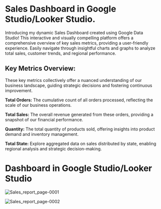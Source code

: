 # Sales Dashboard in Google Studio/Looker Studio.
Introducing my dynamic Sales Dashboard created using Google Data Studio! This interactive and visually compelling platform offers a comprehensive overview of key sales metrics, providing a user-friendly experience. Easily navigate through insightful charts and graphs to analyze total sales, customer trends, and regional performance. 

<h2>Key Metrics Overview:</h2>
These key metrics collectively offer a nuanced understanding of our business landscape, guiding strategic decisions and fostering continuous improvement.

<strong>Total Orders:</strong> The cumulative count of all orders processed, reflecting the scale of our business operations.

<strong>Total Sales:</strong> The overall revenue generated from these orders, providing a snapshot of our financial performance.

<strong>Quantity:</strong> The total quantity of products sold, offering insights into product demand and inventory management.

<strong>Total State:</strong> Explore aggregated data on sales distributed by state, enabling regional analysis and strategic decision-making.
<h1> Dashboard in Google Studio/Looker Studio</h1>

![Sales_report_page-0001](https://github.com/skbd9/Google_Studio_Looker.com_Dashboard/assets/108250623/d3a3699a-609c-4b17-8a81-31d032694147)

![Sales_report_page-0002](https://github.com/skbd9/Google_Studio_Looker.com_Dashboard/assets/108250623/882f4abe-3b41-4268-a0cd-863b497de554)
